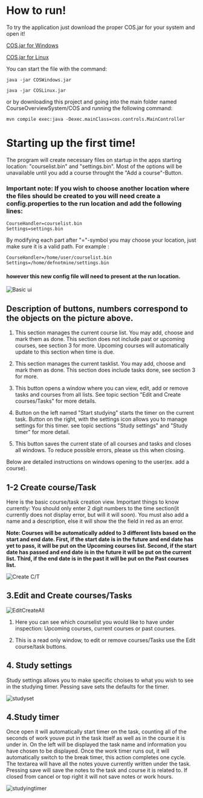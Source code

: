 # How to run! 
To try the application just download the proper COS.jar for your system and open it! 

[COS.jar for Windows](https://github.com/KirillosTY/Course-Overview-System/blob/e8fea3af0717ad4c0a381dc878107152597cc2ed/COSWindows.jar)

[COS.jar for Linux](https://github.com/KirillosTY/Course-Overview-System/blob/e8fea3af0717ad4c0a381dc878107152597cc2ed/COSLinux.jar)


You can start the file with the command:
```
java -jar COSWindows.jar
``` 
```
java -jar COSLinux.jar
``` 
or by downloading this project and going into the main folder named CourseOverviewSystem/COS and running the following command:

```
mvn compile exec:java -Dexec.mainClass=cos.controls.MainController
```

# Starting up the first time!

The program will create necessary files on startup in the apps starting location: "courselist.bin" and "settings.bin". 
Most of the options will be unavailable until you add a course throught the "Add a course"-Button. 
### Important note: If you wish to choose another location where the files should be created to you will need create a config.properties to the run location and add the following lines:
``` 
CourseHandler=courselist.bin
Settings=settings.bin
```
By modifying each part after "="-symbol you may choose your location, just make sure it is a valid path. For example :
``` 
CourseHandler=/home/user/courselist.bin
Settings=/home/defnotmine/settings.bin
```
#### however this new config file will need to present at the run location.

![Basic ui](https://github.com/KirillosTY/Course-Overview-System/blob/70a100f37b0efd8ca2bef58922deba15c53bd424/Documentation/Kuvat/basic%20UI.png)

## Description of buttons, numbers correspond to the objects on the picture above.

1. This section manages the current course list. You may add, choose and mark them as done. This section does not include past or upcoming courses, see section 3 for more. Upcoming courses will automatically update to this section when time is due.

2. This section manages the current tasklist. You may add, choose and mark them as done. This section does include tasks done, see section 3 for more.

3. This button opens a window where you can view, edit, add or remove tasks and courses from all lists. See topic section  "Edit and Create courses/Tasks" for more details.


4. Button on the left named "Start studying" starts the timer on the current task. Button on the right, with the settings icon allows you to manage settings for this timer. see topic sections "Study settings" and "Study timer" for more detail.

5. This button saves the current state of all courses and tasks and closes all windows. To reduce possible errors, please us this when closing.


Below are detailed instructions on windows opening to the user(ex. add a course).

## 1-2 Create course/Task

Here is the basic course/task creation view. Important things to know currently: You should only enter 2 digit numbers to the time section(it currently does not display error, but will it will soon). You must also add a name and a description, else it will show the the field in red as an error. 

**Note: Courses will be automatically added to 3 different lists based on the start and end date. First, if the start date is in the future and end date has yet to pass, it will be put on the Upcoming courses list. Second, if the start date has passed and end date is in the future it will be  put on the current list. Third, if the end date is in the past it will be put on the Past courses list.**

![Create C/T](https://github.com/KirillosTY/Course-Overview-System/blob/70a100f37b0efd8ca2bef58922deba15c53bd424/Documentation/Kuvat/basicUIcreate.png)

## 3.Edit and Create courses/Tasks



![EditCreateAll](https://github.com/KirillosTY/Course-Overview-System/blob/70a100f37b0efd8ca2bef58922deba15c53bd424/Documentation/Kuvat/editCreateAll.png)

1. Here you can see which courselist you would like to have under inspection: Upcoming courses, current courses or past courses. 

2. This is a read only window, to edit or remove courses/Tasks use the Edit course/task buttons.



## 4. Study settings


Study settings allows you to make specific choises to what you wish to see in the studying timer. Pessing save sets the defaults for the timer.

![studyset](https://github.com/KirillosTY/Course-Overview-System/blob/70a100f37b0efd8ca2bef58922deba15c53bd424/Documentation/Kuvat/BasicUIStartsettings.png)

## 4.Study timer

Once open it will automatically start timer on the task, counting all of the seconds of work youve put in the task itself as well as in the course it is under in. On the left will be displayed the task name and information you have chosen to be displayed. Once the work timer runs out, it will automatically switch to the break timer, this action completes one cycle. The textarea will have all the notes youve currently written under the task. Pressing save will save the notes to the task and course it is related to. If closed from cancel or top right it will not save notes or work hours. 

![studyingtimer](https://github.com/KirillosTY/Course-Overview-System/blob/70a100f37b0efd8ca2bef58922deba15c53bd424/Documentation/Kuvat/BasicUIStart.png)



